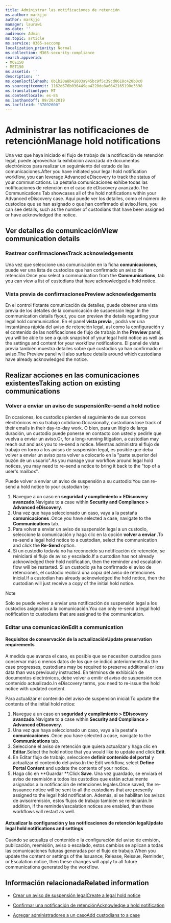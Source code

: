 ```yaml
---
title: Administrar las notificaciones de retención
ms.author: markjjo
author: markjjo
manager: laurawi
ms.date: ''
audience: Admin
ms.topic: article
ms.service: O365-seccomp
localization_priority: Normal
ms.collection: M365-security-compliance
search.appverid:
- MOE150
- MET150
ms.assetid: ''
description: ''
ms.openlocfilehash: 0b1b20a8b41803a945bc9f5c39cd0618c420b0c0
ms.sourcegitcommit: 1162d676b036449ea4220de8a6642165190e3398
ms.translationtype: MT
ms.contentlocale: es-ES
ms.lasthandoff: 09/20/2019
ms.locfileid: "37092600"
---
```

# <a name="manage-hold-notifications"></a><span data-ttu-id="5a495-102">Administrar las notificaciones de retención</span><span class="sxs-lookup"><span data-stu-id="5a495-102">Manage hold notifications</span></span>

<span data-ttu-id="5a495-103">Una vez que haya iniciado el flujo de trabajo de la notificación de retención legal, puede aprovechar la exhibición avanzada de documentos electrónicos para realizar un seguimiento del estado de las comunicaciones.</span><span class="sxs-lookup"><span data-stu-id="5a495-103">After you have initiated your legal hold notification workflow, you can leverage  Advanced eDiscovery to track the status of your communications.</span></span> <span data-ttu-id="5a495-104">La pestaña comunicaciones exhibe todas las notificaciones de retención en el caso de eDiscovery avanzado.</span><span class="sxs-lookup"><span data-stu-id="5a495-104">The Communications Tab showcases all of the hold notifications within your Advanced eDiscovery case.</span></span> <span data-ttu-id="5a495-105">Aquí puede ver los detalles, como el número de custodios que se han asignado o que han confirmado el aviso.</span><span class="sxs-lookup"><span data-stu-id="5a495-105">Here, you can see details, such as the number of custodians that have been assigned or have acknowledged the notice.</span></span>

## <a name="view-communication-details"></a><span data-ttu-id="5a495-106">Ver detalles de comunicación</span><span class="sxs-lookup"><span data-stu-id="5a495-106">View communication details</span></span>

### <a name="track-acknowledgements"></a><span data-ttu-id="5a495-107">Rastrear confirmaciones</span><span class="sxs-lookup"><span data-stu-id="5a495-107">Track acknowledgements</span></span>

<span data-ttu-id="5a495-108">Una vez que seleccione una comunicación en la ficha **comunicaciones**, puede ver una lista de custodios que han confirmado un aviso de retención.</span><span class="sxs-lookup"><span data-stu-id="5a495-108">Once you select a communication from the **Communications**, tab you can view a list of custodians that have acknowledged a hold notice.</span></span> 

### <a name="preview-acknowledgements"></a><span data-ttu-id="5a495-109">Vista previa de confirmaciones</span><span class="sxs-lookup"><span data-stu-id="5a495-109">Preview acknowledgements</span></span>

<span data-ttu-id="5a495-110">En el control flotante comunicación de detalles, puede obtener una vista previa de los detalles de la comunicación de suspensión legal.</span><span class="sxs-lookup"><span data-stu-id="5a495-110">In the communication details flyout, you can preview the details regarding your legal hold communication.</span></span> <span data-ttu-id="5a495-111">En el panel **vista previa** , podrá ver una instantánea rápida del aviso de retención legal, así como la configuración y el contenido de las notificaciones de flujo de trabajo.</span><span class="sxs-lookup"><span data-stu-id="5a495-111">In the **Preview** panel, you will be able to see a quick snapshot of your legal hold notice as well as the settings and content for your workflow notifications.</span></span> <span data-ttu-id="5a495-112">El panel de vista previa también muestra detalles sobre qué custodios ya han confirmado el aviso.</span><span class="sxs-lookup"><span data-stu-id="5a495-112">The Preview panel will also surface details around which custodians have already acknowledged the notice.</span></span>

## <a name="taking-action-on-existing-communications"></a><span data-ttu-id="5a495-113">Realizar acciones en las comunicaciones existentes</span><span class="sxs-lookup"><span data-stu-id="5a495-113">Taking action on existing communications</span></span>

### <a name="re-send-a-hold-notice"></a><span data-ttu-id="5a495-114">Volver a enviar un aviso de suspensión</span><span class="sxs-lookup"><span data-stu-id="5a495-114">Re-send a hold notice</span></span>

<span data-ttu-id="5a495-115">En ocasiones, los custodios pierden el seguimiento de sus correos electrónicos en su trabajo cotidiano.</span><span class="sxs-lookup"><span data-stu-id="5a495-115">Occasionally, custodians lose track of their emails in their day-to-day work.</span></span> <span data-ttu-id="5a495-116">O bien, para un litigio de larga duración, un custodio puede ponerse en contacto con usted y pedirle que vuelva a enviar un aviso.</span><span class="sxs-lookup"><span data-stu-id="5a495-116">Or, for a long-running litigation, a custodian may reach out and ask you to re-send a notice.</span></span> <span data-ttu-id="5a495-117">Mientras administra el flujo de trabajo en torno a los avisos de suspensión legal, es posible que deba volver a enviar un aviso para volver a colocarlo en la "parte superior del buzón de un usuario".</span><span class="sxs-lookup"><span data-stu-id="5a495-117">As you manage your workflow around legal hold notices, you may need to re-send a notice to bring it back to the "top of a user's mailbox".</span></span>

<span data-ttu-id="5a495-118">Puede volver a enviar un aviso de suspensión a su custodio:</span><span class="sxs-lookup"><span data-stu-id="5a495-118">You can re-send a hold notice to your custodian by:</span></span>
1. <span data-ttu-id="5a495-119">Navegue a un caso en **seguridad y cumplimiento > EDiscovery avanzado**.</span><span class="sxs-lookup"><span data-stu-id="5a495-119">Navigate to a case within **Security and Compliance > Advanced eDiscovery**.</span></span>
2. <span data-ttu-id="5a495-120">Una vez que haya seleccionado un caso, vaya a la pestaña **comunicaciones** .</span><span class="sxs-lookup"><span data-stu-id="5a495-120">Once you have selected a case, navigate to the **Communications** tab.</span></span>
3. <span data-ttu-id="5a495-121">Para volver a enviar un aviso de suspensión legal a un custodio, seleccione la comunicación y haga clic en la opción **volver a enviar** .</span><span class="sxs-lookup"><span data-stu-id="5a495-121">To re-send a legal hold notice to a custodian, select the communication and click the **Re-Send** option.</span></span>
4. <span data-ttu-id="5a495-122">Si un custodio todavía no ha reconocido su notificación de retención, se reiniciará el flujo de aviso y escalado.</span><span class="sxs-lookup"><span data-stu-id="5a495-122">If a custodian has not already acknowledged their hold notification, then the reminder and escalation flow will be restarted.</span></span> <span data-ttu-id="5a495-123">Si un custodio ya ha confirmado el aviso de retenciones, el custodio recibirá una copia del aviso de retenciones inicial.</span><span class="sxs-lookup"><span data-stu-id="5a495-123">If a custodian has already acknowledged the hold notice, then the custodian will just receive a copy of the initial hold notice.</span></span>

> [!NOTE]
> <span data-ttu-id="5a495-124">Solo se puede volver a enviar una notificación de suspensión legal a los custodios asignados a la comunicación.</span><span class="sxs-lookup"><span data-stu-id="5a495-124">You can only re-send a legal hold notification to custodians that are assigned to the communication.</span></span> 

### <a name="edit-a-communication"></a><span data-ttu-id="5a495-125">Editar una comunicación</span><span class="sxs-lookup"><span data-stu-id="5a495-125">Edit a communication</span></span>

#### <a name="update-preservation-requirements"></a><span data-ttu-id="5a495-126">Requisitos de conservación de la actualización</span><span class="sxs-lookup"><span data-stu-id="5a495-126">Update preservation requirements</span></span>
  
<span data-ttu-id="5a495-127">A medida que avanza el caso, es posible que se necesiten custodios para conservar más o menos datos de los que se indicó anteriormente.</span><span class="sxs-lookup"><span data-stu-id="5a495-127">As the case progresses, custodians may be required to preserve additional or less data than was previously instructed.</span></span> <span data-ttu-id="5a495-128">En términos de exhibición de documentos electrónicos, debe volver a emitir el aviso de suspensión con contenido actualizado.</span><span class="sxs-lookup"><span data-stu-id="5a495-128">In eDiscovery terms, you need to re-issue the hold notice with updated content.</span></span>

<span data-ttu-id="5a495-129">Para actualizar el contenido del aviso de suspensión inicial:</span><span class="sxs-lookup"><span data-stu-id="5a495-129">To update the contents of the initial hold notice:</span></span>

1. <span data-ttu-id="5a495-130">Navegue a un caso en **seguridad y cumplimiento > EDiscovery avanzado**.</span><span class="sxs-lookup"><span data-stu-id="5a495-130">Navigate to a case within **Security and Compliance > Advanced eDiscovery**.</span></span>
2. <span data-ttu-id="5a495-131">Una vez que haya seleccionado un caso, vaya a la pestaña **comunicaciones** .</span><span class="sxs-lookup"><span data-stu-id="5a495-131">Once you have selected a case, navigate to the **Communications** tab.</span></span>
3. <span data-ttu-id="5a495-132">Seleccione el aviso de retención que quiera actualizar y haga clic en **Editar**.</span><span class="sxs-lookup"><span data-stu-id="5a495-132">Select the hold notice that you would like to update and click **Edit**.</span></span>
4. <span data-ttu-id="5a495-133">En Editar flujo de trabajo, seleccione **definir contenido del portal** y actualizar el contenido del aviso.</span><span class="sxs-lookup"><span data-stu-id="5a495-133">In the Edit workflow, select **Define Portal Content** and update the contents of your notice.</span></span> 
5. <span data-ttu-id="5a495-134">Haga clic en \*\*Guardar \*\*.</span><span class="sxs-lookup"><span data-stu-id="5a495-134">Click **Save**.</span></span> <span data-ttu-id="5a495-135">Una vez guardado, se enviará el aviso de reemisión a todos los custodios que están actualmente asignados a la notificación de retenciones legales.</span><span class="sxs-lookup"><span data-stu-id="5a495-135">Once saved, the re-issuance notice will be sent to all the custodians that are presently assigned to the legal hold notification.</span></span> <span data-ttu-id="5a495-136">Además, si se habilitan los avisos de aviso/remisión, estos flujos de trabajo también se reiniciarán.</span><span class="sxs-lookup"><span data-stu-id="5a495-136">In addition, if the reminder/escalation notices are enabled, then these workflows will restart as well.</span></span> 


#### <a name="update-legal-hold-notifications-and-settings"></a><span data-ttu-id="5a495-137">Actualizar la configuración y las notificaciones de retención legal</span><span class="sxs-lookup"><span data-stu-id="5a495-137">Update legal hold notifications and settings</span></span>

<span data-ttu-id="5a495-138">Cuando se actualiza el contenido o la configuración del aviso de emisión, publicación, reemisión, aviso o escalado, estos cambios se aplican a todas las comunicaciones futuras generadas por el flujo de trabajo.</span><span class="sxs-lookup"><span data-stu-id="5a495-138">When you update the content or settings of the Issuance, Release, Reissue, Reminder, or Escalation notice, then these changes will apply to all future communications generated by the workflow.</span></span>

## <a name="related-information"></a><span data-ttu-id="5a495-139">Información relacionada</span><span class="sxs-lookup"><span data-stu-id="5a495-139">Related information</span></span> 

- [<span data-ttu-id="5a495-140">Crear un aviso de suspensión legal</span><span class="sxs-lookup"><span data-stu-id="5a495-140">Create a legal hold notice</span></span>](create-hold-notification.md)
    
- [<span data-ttu-id="5a495-141">Confirmar una notificación de retención</span><span class="sxs-lookup"><span data-stu-id="5a495-141">Acknowledge a hold notification</span></span>](acknowledge-hold-notification.md)
    
- [<span data-ttu-id="5a495-142">Agregar administradores a un caso</span><span class="sxs-lookup"><span data-stu-id="5a495-142">Add custodians to a case</span></span>](add-custodians-to-case.md)